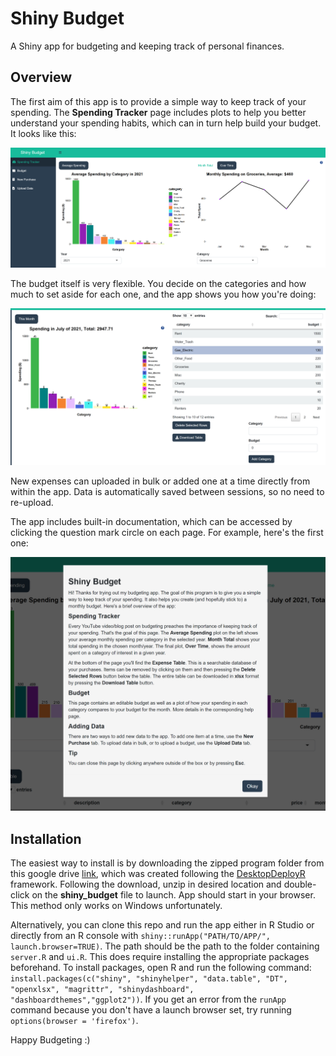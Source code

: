 # Shiny Budget

A Shiny app for budgeting and keeping track of personal finances. 

## Overview

The first aim of this app is to provide a simple way to keep track of your spending. The **Spending Tracker** page includes plots to help you better understand your spending habits, which can in turn help build your budget. It looks like this:

![Spending Tracker](./screenshots/spending_tracker.PNG)

The budget itself is very flexible. You decide on the categories and how much to set aside for each one, and the app shows you how you're doing:

![Budget](./screenshots/budget.PNG)

New expenses can uploaded in bulk or added one at a time directly from within the app. Data is automatically saved between sessions, so no need to re-upload. 

The app includes built-in documentation, which can be accessed by clicking the question mark circle on each page. For example, here's the first one:

<img src="./screenshots/help_page.PNG" width="600">

## Installation

The easiest way to install is by downloading the zipped program folder from this google drive [link](https://drive.google.com/drive/folders/15CkyY8tW26NCHrFT0iIcloUtxo4TiqDp?usp=sharing), which was created following the [DesktopDeployR](https://github.com/wleepang/DesktopDeployR) framework. Following the download, unzip in desired location and double-click on the **shiny_budget** file to launch. App should start in your browser. This method only works on Windows unfortunately.

Alternatively, you can clone this repo and run the app either in R Studio or directly from an R console with `shiny::runApp("PATH/TO/APP/", launch.browser=TRUE)`. The path should be the path to the folder containing `server.R` and `ui.R`. This does require installing the appropriate packages beforehand. To install packages, open R and run the following command: `install.packages(c("shiny", "shinyhelper", "data.table", "DT", "openxlsx", "magrittr", "shinydashboard", "dashboardthemes","ggplot2"))`. If you get an error from the `runApp` command because you don't have a launch browser set, try running `options(browser = 'firefox')`.

Happy Budgeting :) 
